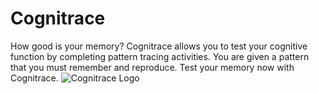 # Cognitrace
How good is your memory? Cognitrace allows you to test your cognitive function by completing pattern tracing activities. You are given a pattern that you must remember and reproduce. Test your memory now with Cognitrace.
![Cognitrace Logo](https://i.imgur.com/mXCwXmu.png)
